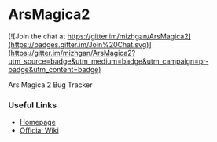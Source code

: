 ArsMagica2
==========

[![Join the chat at https://gitter.im/mizhgan/ArsMagica2](https://badges.gitter.im/Join%20Chat.svg)](https://gitter.im/mizhgan/ArsMagica2?utm_source=badge&utm_medium=badge&utm_campaign=pr-badge&utm_content=badge)

Ars Magica 2 Bug Tracker

### Useful Links
* [Homepage](http://arsmagicamod.com/)
* [Official Wiki](http://wiki.arsmagicamod.com/wiki/Main_Page)
